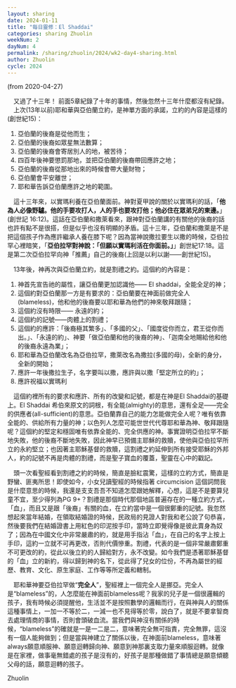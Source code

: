 ```yaml
---
layout: sharing
date: 2024-01-11
title: "每日靈修：El Shaddai"
categories: sharing Zhuolin
weekNum: 2
dayNum: 4
permalink: /sharing/zhuolin/2024/wk2-day4-sharing.html
author: Zhuolin
cycle: 2024
---
```

(from 2020-04-27)
   
　又過了十三年！ 前面5章紀錄了十年的事情，然後忽然十三年什麼都沒有紀錄。  
　上次(13年以前)耶和華與亞伯蘭立約，是神單方面的承諾，立約的內容是這樣的(創世紀15)：  
   
1. 亞伯蘭的後裔是從他而生；  
2. 亞伯蘭的後裔如眾星無法數算；  
3. 亞伯蘭的後裔會寄居別人的地，被苦待；  
4. 四百年後神要懲罰那地，並把亞伯蘭的後裔帶回應許之地；  
5. 亞伯蘭的後裔從那地出來的時候會帶大量財物；  
6. 亞伯蘭會平安離世；  
7. 耶和華告訴亞伯蘭應許之地的範圍。  
   
　這十三年來，以實瑪利養在亞伯蘭面前。神對夏甲說的關於以實瑪利的話，「**他為人必像野驢。他的手要攻打人，人的手也要攻打他；他必住在眾弟兄的東邊。**」(創世記 16:12)。這話在亞伯蘭和撒萊看來，跟神對亞伯蘭講的有關他的後裔的話也許有點不是很搭，但是似乎也沒有明顯的矛盾。這十三年，亞伯蘭和撒萊是不是把這個孩子作為應許繼承人養在膝下呢？因為當神說撒拉要生以撒的時候，亞伯拉罕心裡暗笑，「**亞伯拉罕對神說：「但願以實瑪利活在你面前。」**」創世紀17:18。這是第二次亞伯拉罕向神「推薦」自己的後裔(上回是以利以謝——創世紀15)。  
   
　13年後，神再次與亞伯蘭立約，就是割禮之約。這個約的內容是：  
1. 神首先宣告祂的屬性，讓亞伯蘭更加認識他—— El shaddai，全能全足的神；  
2. 這個約對亞伯蘭那一方是有要求的：亞伯蘭要在神面前做完全人(blameless)，他和他的後裔要以耶和華為他們的神來敬拜跟隨；  
3. 這個約沒有時限—— 永遠的約；  
4. 這個約的記號——肉體上的割禮；  
5. 這個約的應許：「後裔極其繁多」、「多國的父」、「國度從你而立，君王從你而出。」、「永遠的約」、神要「做亞伯蘭和他的後裔的神」、「迦南全地賜給他和他的後裔永遠為業」；  
6. 耶和華為亞伯蘭改名為亞伯拉罕，撒萊改名為撒拉(多國的母)，全新的身分，全新的開始；  
7. 應許一年後撒拉生子，名字要叫以撒，應許與以撒「堅定所立的約」；  
8. 應許祝福以實瑪利  
   
　這個約裡所有的要求和應許、所有的改變和記號，都是在神是El Shaddai的基礎上。El Shaddai 希伯來原文的詞根，有全能(almighty)的意思，還有全足——完全的供應者(all-sufficient)的意思。亞伯蘭靠自己的能力怎能做完全人呢？唯有依靠全能的、供給所有力量的神；以色列人怎麼可能世世代代尊耶和華為神、敬拜跟隨呢？這個約的堅定和穩固唯有依靠全能的、完全供應的神。事實證明亞伯拉罕不斷地失敗，他的後裔不斷地失敗，因此神早已預備主耶穌的救贖，使他與亞伯拉罕所立的永約堅立；也因著主耶穌基督的救贖，這割禮之約延伸到所有接受耶穌的外邦人，約的記號不再是肉體的割禮，而是聖子寶血的覆蓋，聖靈在心中的戳記。  
    
　頭一次看聖經看到割禮之約的時候，簡直是臉紅震驚，這樣的立約方式，簡直是野蠻、匪夷所思！即使如今，小女兒讀聖經的時候指著 circumcision 這個詞問我是什麼意思的時候，我還是支支吾吾不知道怎麼跟她解釋，心想，這是不是要算兒童不宜，至少得列為PG 9+？割禮是那個時代那個地區普遍存在的一種立約方式，「血」，而且又是跟「後裔」有關的血，在立約當中是一個很鄭重的記號。我忽然想起來當年結婚，在領取結婚證的時候，民政局的見證人對我和老公說了句恭喜，然後要我們在結婚證書上用紅色的印泥按手印，當時立即覺得像是彼此賣身為奴了；因為在中國文化中非常嚴肅的約，就是用手指沾「血」，在自己的名字上按上手印，這約一立就不可再更改，否則代價慘重。割禮，代表的是一個非常嚴肅鄭重不可更改的約，從此以後立約的人歸給對方，永不改變。如今我們是憑著耶穌基督的「血」立的新約，得以歸到神的名下，從此得了兒女的位份，不再為屬世的經歷、教育、文化、原生家庭、工作等等所定義和轄制。  
   
　耶和華神要亞伯拉罕做“**完全人**”，聖經裡上一個完全人是挪亞。完全人是“blameless”的，人怎麼能在神面前blameless呢？我家的兒子是一個很邏輯的孩子，我有時候必須提醒他，生活並不是按照數學的邏輯而行，在與神與人的關係這種事情上，一加一不等於二，一減一也不見得等於零，說白了，就是不要拿智商去處理情商的事情，否則會頭破血流。當我們與神沒有關係的時候，“blameless”的確就是一是一二是二，意味著完全無可指責，完全無罪，這沒有一個人能夠做到；但是當與神建立了關係以後，在神面前blameless，意味著always願意順服神、願意迴轉歸向神、願意到神那裏支取力量來順服迴轉。就像是在家裡，做事毫無錯處的孩子是沒有的，好孩子是那種做錯了事情總是願意傾聽父母的話，願意迴轉的孩子。  
   
Zhuolin  

